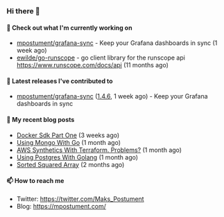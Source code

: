 ### Hi there 👋

#### 👷 Check out what I'm currently working on

- [mpostument/grafana-sync](https://github.com/mpostument/grafana-sync) - Keep your Grafana dashboards in sync (1 week ago)
- [ewilde/go-runscope](https://github.com/ewilde/go-runscope) - go client library for the runscope  api https://www.runscope.com/docs/api (11 months ago)

#### 🔭 Latest releases I've contributed to

- [mpostument/grafana-sync](https://github.com/mpostument/grafana-sync) ([1.4.6](https://github.com/mpostument/grafana-sync/releases/tag/1.4.6), 1 week ago) - Keep your Grafana dashboards in sync

#### 📜 My recent blog posts

- [Docker Sdk Part One](https://mpostument.com/2022/03/22/docker-sdk-part-one/) (3 weeks ago)
- [Using Mongo With Go](https://mpostument.com/2022/03/15/using-mongo-with-go/) (1 month ago)
- [AWS Synthetics With Terraform. Problems?](https://mpostument.com/2022/03/08/aws-synthetics-with-terraform/) (1 month ago)
- [Using Postgres With Golang](https://mpostument.com/2022/02/20/using-postgres-with-go/) (1 month ago)
- [Sorted Squared Array](https://mpostument.com/2022/02/14/sorted-squared-array/) (2 months ago)

#### 📫 How to reach me

- Twitter: https://twitter.com/Maks_Postument
- Blog: https://mpostument.com/
